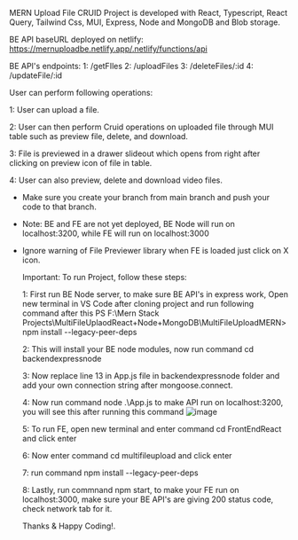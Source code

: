 MERN Upload File CRUID Project is developed with React, Typescript, React Query, Tailwind Css, MUI, Express, Node and MongoDB and Blob storage.

BE API baseURL deployed on netlify: https://mernuploadbe.netlify.app/.netlify/functions/api

BE API's endpoints:
1: /getFIles
2: /uploadFiles
3: /deleteFiles/:id
4: /updateFile/:id

User can perform following operations: 

1: User can upload a file.

2: User can then perform Cruid operations on uploaded file through MUI table such as preview file, delete, and download.

3: File is previewed in a drawer slideout which opens from right after clicking on preview icon of file in table.

4: User can also preview, delete and download video files.

- Make sure you create your branch from main branch and push your code to that branch.
- Note: BE and FE are not yet deployed, BE Node will run on localhost:3200, while FE will run on localhost:3000
- Ignore warning of File Previewer library when FE is loaded just click on X icon.

  Important: To run Project, follow these steps:

  1: First run BE Node server, to make sure BE API's in express work, Open new terminal in VS Code after cloning project and run following command after this PS F:\Mern Stack Projects\MultiFileUplaodReact+Node+MongoDB\MultiFileUploadMERN> npm install --legacy-peer-deps
  
  2: This will install your BE node modules, now run command cd backendexpressnode
  
  3: Now replace line 13 in App.js file in backendexpressnode folder and add your own connection string after mongoose.connect.
  
  4: Now run command node .\App.js to make API run on localhost:3200, you will see this after running this command ![image](https://github.com/Moeexpro/MERNUploadFileCRUID/assets/45965772/f4e1d89f-5fed-4cdf-acf1-253076d1e447)

  
  5: To run FE, open new terminal and enter command cd FrontEndReact and click enter
  
  6: Now enter command cd multifileupload and click enter
  
  7: run command npm install --legacy-peer-deps
  
  8: Lastly, run commnand npm start, to make your FE run on localhost:3000, make sure your BE API's are giving 200 status code, check network tab for it.
  


  Thanks & Happy Coding!.
